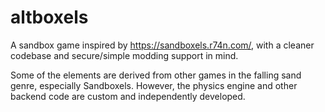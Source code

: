 # altboxels
A sandbox game inspired by https://sandboxels.r74n.com/, with a cleaner codebase and secure/simple modding support in mind.

Some of the elements are derived from other games in the falling sand genre, especially Sandboxels. However, the physics engine and other backend code are custom and independently developed.